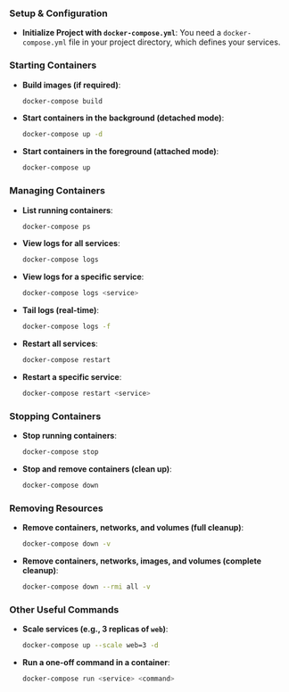 ### Setup & Configuration
- **Initialize Project with `docker-compose.yml`**:
  You need a `docker-compose.yml` file in your project directory, which defines your services.

### Starting Containers
- **Build images (if required)**:
  ```bash
  docker-compose build
  ```
- **Start containers in the background (detached mode)**:
  ```bash
  docker-compose up -d
  ```
- **Start containers in the foreground (attached mode)**:
  ```bash
  docker-compose up
  ```

### Managing Containers
- **List running containers**:
  ```bash
  docker-compose ps
  ```
- **View logs for all services**:
  ```bash
  docker-compose logs
  ```
- **View logs for a specific service**:
  ```bash
  docker-compose logs <service>
  ```
- **Tail logs (real-time)**:
  ```bash
  docker-compose logs -f
  ```
- **Restart all services**:
  ```bash
  docker-compose restart
  ```
- **Restart a specific service**:
  ```bash
  docker-compose restart <service>
  ```

### Stopping Containers
- **Stop running containers**:
  ```bash
  docker-compose stop
  ```
- **Stop and remove containers (clean up)**:
  ```bash
  docker-compose down
  ```

### Removing Resources
- **Remove containers, networks, and volumes (full cleanup)**:
  ```bash
  docker-compose down -v
  ```
- **Remove containers, networks, images, and volumes (complete cleanup)**:
  ```bash
  docker-compose down --rmi all -v
  ```

### Other Useful Commands
- **Scale services (e.g., 3 replicas of `web`)**:
  ```bash
  docker-compose up --scale web=3 -d
  ```
- **Run a one-off command in a container**:
  ```bash
  docker-compose run <service> <command>
  ```